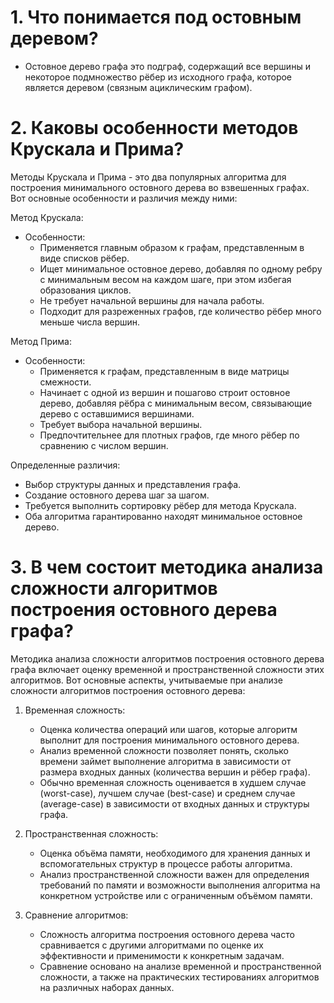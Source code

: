 # 1. Что понимается под остовным деревом? #

- Остовное дерево графа это подграф, содержащий все вершины и некоторое подмножество рёбер из исходного графа, которое является деревом (связным ациклическим графом).

# 2. Каковы особенности методов Крускала и Прима? #

Методы Крускала и Прима - это два популярных алгоритма для построения минимального остовного дерева во взвешенных графах. Вот основные особенности и различия между ними:

Метод Крускала:
- Особенности:
  - Применяется главным образом к графам, представленным в виде списков рёбер.
  - Ищет минимальное остовное дерево, добавляя по одному ребру с минимальным весом на каждом шаге, при этом избегая образования циклов.
  - Не требует начальной вершины для начала работы.
  - Подходит для разреженных графов, где количество рёбер много меньше числа вершин.

Метод Прима:
- Особенности:
  - Применяется к графам, представленным в виде матрицы смежности.
  - Начинает с одной из вершин и пошагово строит остовное дерево, добавляя рёбра с минимальным весом, связывающие дерево с оставшимися вершинами.
  - Требует выбора начальной вершины.
  - Предпочтительнее для плотных графов, где много рёбер по сравнению с числом вершин.

Определенные различия:
- Выбор структуры данных и представления графа.
- Создание остовного дерева шаг за шагом.
- Требуется выполнить сортировку рёбер для метода Крускала.
- Оба алгоритма гарантированно находят минимальное остовное дерево.

# 3. В чем состоит методика анализа сложности алгоритмов построения остовного дерева графа? #

Методика анализа сложности алгоритмов построения остовного дерева графа включает оценку временной и пространственной сложности этих алгоритмов. Вот основные аспекты, учитываемые при анализе сложности алгоритмов построения остовного дерева:

1. Временная сложность:
   - Оценка количества операций или шагов, которые алгоритм выполнит для построения минимального остовного дерева.
   - Анализ временной сложности позволяет понять, сколько времени займет выполнение алгоритма в зависимости от размера входных данных (количества вершин и рёбер графа).
   - Обычно временная сложность оценивается в худшем случае (worst-case), лучшем случае (best-case) и среднем случае (average-case) в зависимости от входных данных и структуры графа.

2. Пространственная сложность:
   - Оценка объёма памяти, необходимого для хранения данных и вспомогательных структур в процессе работы алгоритма.
   - Анализ пространственной сложности важен для определения требований по памяти и возможности выполнения алгоритма на конкретном устройстве или с ограниченным объёмом памяти.

3. Сравнение алгоритмов:
   - Сложность алгоритма построения остовного дерева часто сравнивается с другими алгоритмами по оценке их эффективности и применимости к конкретным задачам.
   - Сравнение основано на анализе временной и пространственной сложности, а также на практических тестированиях алгоритмов на различных наборах данных.